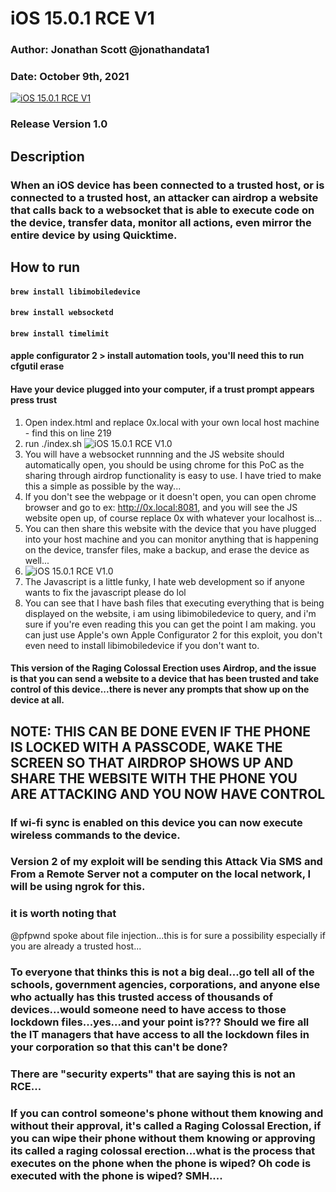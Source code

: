 
# iOS 15.0.1 RCE V1 
### Author: Jonathan Scott  @jonathandata1
### Date: October 9th, 2021
[![iOS 15.0.1 RCE V1](https://i.postimg.cc/TY1nSpK9/Untitled-design-Max-Quality-2021-10-09-T015144-437.jpg)](https://www.youtube.com/watch?v=gyHxYlmDKy4&t=1s")


### Release Version 1.0
## Description
### When an iOS device has been connected to a trusted host, or is connected to a trusted host, an attacker can airdrop a website that calls back to a websocket that is able to execute code on the device, transfer data, monitor all actions, even mirror the entire device by using Quicktime. 
## How to run
#### `brew install libimobiledevice`
#### `brew install websocketd`
#### `brew install timelimit`
#### apple configurator 2 > install automation tools, you'll need this to run cfgutil erase
#### Have your device plugged into your computer, if a trust prompt appears press trust

 1. Open index.html and replace 0x.local with your own local host machine - find this on line 219
 2. run ./index.sh
![iOS 15.0.1 RCE V1.0](https://i.postimg.cc/d0HWbzqk/Screen-Shot-2021-10-10-at-2-42-36-PM.png)
 3. You will have a websocket runnning and the JS website should automatically open, you should be using chrome for this PoC as the sharing through airdrop functionality is easy to use. I have tried to make this a simple as possible by the way...
 4. If you don't see the webpage or it doesn't open, you can open chrome browser and go to ex: http://0x.local:8081, and you will see the JS website open up, of course replace 0x with whatever your localhost is...
 5. You can then share this website with the device that you have plugged into your host machine and you can monitor anything that is happening on the device, transfer files, make a backup, and erase the device as well...
 6. ![iOS 15.0.1 RCE V1.0](https://i.postimg.cc/bwY9q3VQ/Screen-Shot-2021-10-10-at-2-45-26-PM.png)
 7. The Javascript is a little funky, I hate web development so if anyone wants to fix the javascript please do lol
 8. You can see that I have bash files that executing everything that is being displayed on the website, i am using libimobiledevice to query, and i'm sure if you're even reading this you can get the point I am making. you can just use Apple's own Apple Configurator 2 for this exploit, you don't even need to install libimobiledevice if you don't want to. 

#### This version of the Raging Colossal Erection uses Airdrop, and the issue is that you can send a website to a device that has been trusted and take control of this device...there is never any prompts that show up on the device at all. 
## NOTE: THIS CAN BE DONE EVEN IF THE PHONE IS LOCKED WITH A PASSCODE, WAKE THE SCREEN SO THAT AIRDROP SHOWS UP AND SHARE THE WEBSITE WITH THE PHONE YOU ARE ATTACKING AND YOU NOW HAVE CONTROL

### If wi-fi sync is enabled on this device you can now execute wireless commands to the device.

### Version 2 of my exploit will be sending this Attack Via SMS and From a Remote Server not a computer on the local network, I will be using ngrok for this.

### it is worth noting that [](https://twitter.com/pfpwnd)

@pfpwnd spoke about file injection...this is for sure a possibility especially if you are already a trusted host...

### To everyone that thinks this is not a big deal...go tell all of the schools, government agencies, corporations, and anyone else who actually has this trusted access of thousands of devices...would someone need to have access to those lockdown files...yes...and your point is??? Should we fire all the IT managers that have access to all the lockdown files in your corporation so that this can't be done? 

### There are "security experts" that are saying this is not an RCE...

### If you can control someone's phone without them knowing and without their approval, it's called a Raging Colossal  Erection, if you can wipe their phone without them knowing or approving its called a raging colossal erection...what is the process that executes on the phone when the phone is wiped? Oh code is executed with the phone is wiped? SMH....




